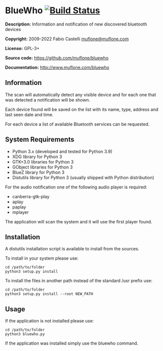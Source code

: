 BlueWho [![Build Status](https://travis-ci.org/muflone/bluewho.svg?branch=master)](https://travis-ci.org/muflone/bluewho)
=======
**Description:** Information and notification of new discovered bluetooth devices

**Copyright:** 2009-2022 Fabio Castelli <muflone@muflone.com>

**License:** GPL-3+

**Source code:** https://github.com/muflone/bluewho

**Documentation:** http://www.muflone.com/bluewho

Information
-----------

The scan will automatically detect any visible device and for each one that was
detected a notification will be shown.

Each device found will be saved on the list with its name, type, address and
last seen date and time.

For each device a list of available Bluetooth services can be requested.

System Requirements
-------------------

* Python 3.x (developed and tested for Python 3.9)
* XDG library for Python 3
* GTK+3.0 libraries for Python 3
* GObject libraries for Python 3
* BlueZ library for Python 3
* Distutils library for Python 3 (usually shipped with Python distribution)

For the audio notification one of the following audio player is required:

 * canberra-gtk-play
 * aplay
 * paplay
 * mplayer

The application will scan the system and it will use the first player found.

Installation
------------

A distutils installation script is available to install from the sources.

To install in your system please use:

    cd /path/to/folder
    python3 setup.py install

To install the files in another path instead of the standard /usr prefix use:

    cd /path/to/folder
    python3 setup.py install --root NEW_PATH

Usage
-----

If the application is not installed please use:

    cd /path/to/folder
    python3 bluewho.py

If the application was installed simply use the bluewho command.
